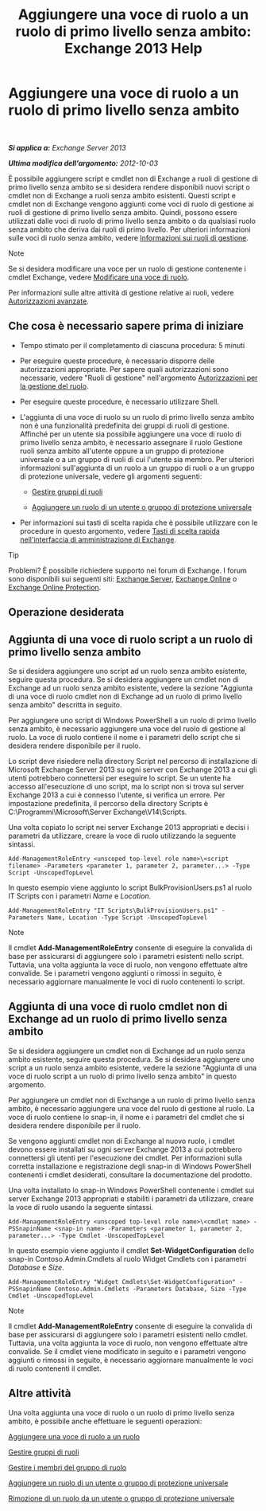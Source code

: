 ﻿---
title: 'Aggiungere una voce di ruolo a un ruolo di primo livello senza ambito: Exchange 2013 Help'
TOCTitle: Aggiungere una voce di ruolo a un ruolo di primo livello senza ambito
ms:assetid: 52fd3f20-c348-49d5-9bdb-f2cbf780cf2d
ms:mtpsurl: https://technet.microsoft.com/it-it/library/Dd979789(v=EXCHG.150)
ms:contentKeyID: 50480667
ms.date: 05/22/2018
mtps_version: v=EXCHG.150
ms.translationtype: MT
---

# Aggiungere una voce di ruolo a un ruolo di primo livello senza ambito

 

_**Si applica a:** Exchange Server 2013_

_**Ultima modifica dell'argomento:** 2012-10-03_

È possibile aggiungere script e cmdlet non di Exchange a ruoli di gestione di primo livello senza ambito se si desidera rendere disponibili nuovi script o cmdlet non di Exchange a ruoli senza ambito esistenti. Questi script e cmdlet non di Exchange vengono aggiunti come voci di ruolo di gestione ai ruoli di gestione di primo livello senza ambito. Quindi, possono essere utilizzati dalle voci di ruolo di primo livello senza ambito o da qualsiasi ruolo senza ambito che deriva dai ruoli di primo livello. Per ulteriori informazioni sulle voci di ruolo senza ambito, vedere [Informazioni sui ruoli di gestione](understanding-management-roles-exchange-2013-help.md).


> [!NOTE]
> Se si desidera modificare una voce per un ruolo di gestione contenente i cmdlet Exchange, vedere <A href="change-a-role-entry-exchange-2013-help.md">Modificare una voce di ruolo</A>.



Per informazioni sulle altre attività di gestione relative ai ruoli, vedere [Autorizzazioni avanzate](advanced-permissions-exchange-2013-help.md).

## Che cosa è necessario sapere prima di iniziare

  - Tempo stimato per il completamento di ciascuna procedura: 5 minuti

  - Per eseguire queste procedure, è necessario disporre delle autorizzazioni appropriate. Per sapere quali autorizzazioni sono necessarie, vedere "Ruoli di gestione" nell'argomento [Autorizzazioni per la gestione del ruolo](role-management-permissions-exchange-2013-help.md).

  - Per eseguire queste procedure, è necessario utilizzare Shell.

  - L'aggiunta di una voce di ruolo su un ruolo di primo livello senza ambito non è una funzionalità predefinita dei gruppi di ruoli di gestione. Affinché per un utente sia possibile aggiungere una voce di ruolo di primo livello senza ambito, è necessario assegnare il ruolo Gestione ruoli senza ambito all'utente oppure a un gruppo di protezione universale o a un gruppo di ruoli di cui l'utente sia membro. Per ulteriori informazioni sull'aggiunta di un ruolo a un gruppo di ruoli o a un gruppo di protezione universale, vedere gli argomenti seguenti:
    
      - [Gestire gruppi di ruoli](manage-role-groups-exchange-2013-help.md)
    
      - [Aggiungere un ruolo di un utente o gruppo di protezione universale](add-a-role-to-a-user-or-usg-exchange-2013-help.md)

  - Per informazioni sui tasti di scelta rapida che è possibile utilizzare con le procedure in questo argomento, vedere [Tasti di scelta rapida nell'interfaccia di amministrazione di Exchange](keyboard-shortcuts-in-the-exchange-admin-center-exchange-online-protection-help.md).


> [!TIP]
> Problemi? È possibile richiedere supporto nei forum di Exchange. I forum sono disponibili sui seguenti siti: <A href="https://go.microsoft.com/fwlink/p/?linkid=60612">Exchange Server</A>, <A href="https://go.microsoft.com/fwlink/p/?linkid=267542">Exchange Online</A> o <A href="https://go.microsoft.com/fwlink/p/?linkid=285351">Exchange Online Protection</A>.



## Operazione desiderata

## Aggiunta di una voce di ruolo script a un ruolo di primo livello senza ambito

Se si desidera aggiungere uno script ad un ruolo senza ambito esistente, seguire questa procedura. Se si desidera aggiungere un cmdlet non di Exchange ad un ruolo senza ambito esistente, vedere la sezione "Aggiunta di una voce di ruolo cmdlet non di Exchange ad un ruolo di primo livello senza ambito" descritta in seguito.

Per aggiungere uno script di Windows PowerShell a un ruolo di primo livello senza ambito, è necessario aggiungere una voce del ruolo di gestione al ruolo. La voce di ruolo contiene il nome e i parametri dello script che si desidera rendere disponibile per il ruolo.

Lo script deve risiedere nella directory Script nel percorso di installazione di Microsoft Exchange Server 2013 su ogni server con Exchange 2013 a cui gli utenti potrebbero connettersi per eseguire lo script. Se un utente ha accesso all'esecuzione di uno script, ma lo script non si trova sul server Exchange 2013 a cui è connesso l'utente, si verifica un errore. Per impostazione predefinita, il percorso della directory Scripts è C:\\Programmi\\Microsoft\\Server Exchange\\V14\\Scripts.

Una volta copiato lo script nei server Exchange 2013 appropriati e decisi i parametri da utilizzare, creare la voce di ruolo utilizzando la seguente sintassi.

    Add-ManagementRoleEntry <unscoped top-level role name>\<script filename> -Parameters <parameter 1, parameter 2, parameter...> -Type Script -UnscopedTopLevel

In questo esempio viene aggiunto lo script BulkProvisionUsers.ps1 al ruolo IT Scripts con i parametri *Name* e *Location*.

    Add-ManagementRoleEntry "IT Scripts\BulkProvisionUsers.ps1" -Parameters Name, Location -Type Script -UnscopedTopLevel


> [!NOTE]
> Il cmdlet <STRONG>Add-ManagementRoleEntry</STRONG> consente di eseguire la convalida di base per assicurarsi di aggiungere solo i parametri esistenti nello script. Tuttavia, una volta aggiunta la voce di ruolo, non vengono effettuate altre convalide. Se i parametri vengono aggiunti o rimossi in seguito, è necessario aggiornare manualmente le voci di ruolo contenenti lo script.



## Aggiunta di una voce di ruolo cmdlet non di Exchange ad un ruolo di primo livello senza ambito

Se si desidera aggiungere un cmdlet non di Exchange ad un ruolo senza ambito esistente, seguire questa procedura. Se si desidera aggiungere uno script a un ruolo senza ambito esistente, vedere la sezione "Aggiunta di una voce di ruolo script a un ruolo di primo livello senza ambito" in questo argomento.

Per aggiungere un cmdlet non di Exchange a un ruolo di primo livello senza ambito, è necessario aggiungere una voce del ruolo di gestione al ruolo. La voce di ruolo contiene lo snap-in, il nome e i parametri del cmdlet che si desidera rendere disponibile per il ruolo.

Se vengono aggiunti cmdlet non di Exchange al nuovo ruolo, i cmdlet devono essere installati su ogni server Exchange 2013 a cui potrebbero connettersi gli utenti per l'esecuzione dei cmdlet. Per informazioni sulla corretta installazione e registrazione degli snap-in di Windows PowerShell contenenti i cmdlet desiderati, consultare la documentazione del prodotto.

Una volta installato lo snap-in Windows PowerShell contenente i cmdlet sui server Exchange 2013 appropriati e stabiliti i parametri da utilizzare, creare la voce di ruolo usando la seguente sintassi.

    Add-ManagementRoleEntry <unscoped top-level role name>\<cmdlet name> -PSSnapinName <snap-in name> -Parameters <parameter 1, parameter 2, parameter...> -Type Cmdlet -UnscopedTopLevel

In questo esempio viene aggiunto il cmdlet **Set-WidgetConfiguration** dello snap-in Contoso.Admin.Cmdlets al ruolo Widget Cmdlets con i parametri *Database* e *Size*.

    Add-ManagementRoleEntry "Widget Cmdlets\Set-WidgetConfiguration" -PSSnapinName Contoso.Admin.Cmdlets -Parameters Database, Size -Type Cmdlet -UnscopedTopLevel


> [!NOTE]
> Il cmdlet <STRONG>Add-ManagementRoleEntry</STRONG> consente di eseguire la convalida di base per assicurarsi di aggiungere solo i parametri esistenti nello cmdlet. Tuttavia, una volta aggiunta la voce di ruolo, non vengono effettuate altre convalide. Se il cmdlet viene modificato in seguito e i parametri vengono aggiunti o rimossi in seguito, è necessario aggiornare manualmente le voci di ruolo contenenti il cmdlet.



## Altre attività

Una volta aggiunta una voce di ruolo o un ruolo di primo livello senza ambito, è possibile anche effettuare le seguenti operazioni:

[Aggiungere una voce di ruolo a un ruolo](add-a-role-entry-to-a-role-exchange-2013-help.md)

[Gestire gruppi di ruoli](manage-role-groups-exchange-2013-help.md)

[Gestire i membri del gruppo di ruolo](manage-role-group-members-exchange-2013-help.md)

[Aggiungere un ruolo di un utente o gruppo di protezione universale](add-a-role-to-a-user-or-usg-exchange-2013-help.md)

[Rimozione di un ruolo da un utente o gruppo di protezione universale](remove-a-role-from-a-user-or-usg-exchange-2013-help.md)

